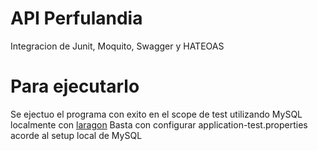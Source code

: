 # API Perfulandia
Integracion de Junit, Moquito, Swagger y HATEOAS

# Para ejecutarlo
Se ejectuo el programa con exito en el scope de test utilizando MySQL localmente con [laragon](https://laragon.org/download)
Basta con configurar application-test.properties acorde al setup local de MySQL
